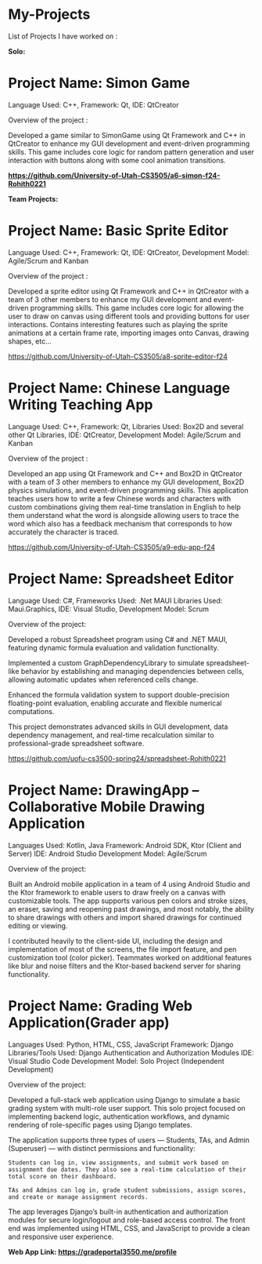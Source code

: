 # My-Projects


List of Projects I have worked on :

**Solo:**

# Project Name: Simon Game

Language Used: C++,
Framework: Qt,
IDE: QtCreator

Overview of the project :

Developed a game similar to SimonGame using Qt Framework and C++ in QtCreator to enhance my GUI development and event-driven programming skills. This game includes core logic for random pattern generation and 
user interaction with buttons along with some cool animation transitions.

**https://github.com/University-of-Utah-CS3505/a6-simon-f24-Rohith0221**

**Team Projects:**

# Project Name: Basic Sprite Editor

Language Used: C++,
Framework: Qt,
IDE: QtCreator,
Development Model: Agile/Scrum and Kanban

Overview of the project :

Developed a sprite editor using Qt Framework and C++ in QtCreator with a team of 3 other members to enhance my GUI development and event-driven programming skills. This game includes core logic for allowing the user to draw on canvas using different tools and 
providing buttons for user interactions. Contains interesting features such as playing the sprite animations at a certain frame rate, importing images onto Canvas, drawing shapes, etc...

[https://github.com/University-of-Utah-CS3505/a8-sprite-editor-f24
](https://github.com/University-of-Utah-CS3505/a8-sprite-editor-f24)

# Project Name: Chinese Language Writing Teaching App

Language Used: C++,
Framework: Qt,
Libraries Used: Box2D and several other Qt Libraries,
IDE: QtCreator,
Development Model: Agile/Scrum and Kanban

Overview of the project :

Developed an app using Qt Framework and C++ and Box2D in QtCreator with a team of 3 other members to enhance my GUI development, Box2D physics simulations, and event-driven programming skills. This application teaches users how to write a few Chinese words and characters
with custom combinations giving them real-time translation in English to help them understand what the word is alongside allowing users to trace the word which also has a feedback mechanism that corresponds to how accurately the character is traced.

https://github.com/University-of-Utah-CS3505/a9-edu-app-f24

# Project Name: Spreadsheet Editor

Language Used: C#,
Frameworks Used: .Net MAUI
Libraries Used: Maui.Graphics,
IDE: Visual Studio,
Development Model: Scrum

Overview of the project:

Developed a robust Spreadsheet program using C# and .NET MAUI, featuring dynamic formula evaluation and validation functionality.

Implemented a custom GraphDependencyLibrary to simulate spreadsheet-like behavior by establishing and managing dependencies between cells, allowing automatic updates when referenced cells change.

Enhanced the formula validation system to support double-precision floating-point evaluation, enabling accurate and flexible numerical computations.

This project demonstrates advanced skills in GUI development, data dependency management, and real-time recalculation similar to professional-grade spreadsheet software.

https://github.com/uofu-cs3500-spring24/spreadsheet-Rohith0221


# Project Name: DrawingApp – Collaborative Mobile Drawing Application

Languages Used: Kotlin, Java
Framework: Android SDK, Ktor (Client and Server)
IDE: Android Studio
Development Model: Agile/Scrum

Overview of the project:

Built an Android mobile application in a team of 4 using Android Studio and the Ktor framework to enable users to draw freely on a canvas with customizable tools. The app supports various pen colors and stroke sizes, an eraser, saving and reopening past drawings, and most notably, the ability to share drawings with others and import shared drawings for continued editing or viewing.

I contributed heavily to the client-side UI, including the design and implementation of most of the screens, the file import feature, and pen customization tool (color picker). Teammates worked on additional features like blur and noise filters and the Ktor-based backend server for sharing functionality.

# Project Name: Grading Web Application(Grader app)

Languages Used: Python, HTML, CSS, JavaScript
Framework: Django
Libraries/Tools Used: Django Authentication and Authorization Modules
IDE: Visual Studio Code
Development Model: Solo Project (Independent Development)

Overview of the project:

Developed a full-stack web application using Django to simulate a basic grading system with multi-role user support. This solo project focused on implementing backend logic, authentication workflows, and dynamic rendering of role-specific pages using Django templates.

The application supports three types of users — Students, TAs, and Admin (Superuser) — with distinct permissions and functionality:

    Students can log in, view assignments, and submit work based on assignment due dates. They also see a real-time calculation of their total score on their dashboard.

    TAs and Admins can log in, grade student submissions, assign scores, and create or manage assignment records.

The app leverages Django’s built-in authentication and authorization modules for secure login/logout and role-based access control. The front end was implemented using HTML, CSS, and JavaScript to provide a clean and responsive user experience.

**Web App Link: https://gradeportal3550.me/profile**
